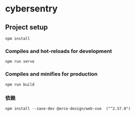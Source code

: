 # cybersentry

## Project setup

```
npm install
```

### Compiles and hot-reloads for development

```
npm run serve
```

### Compiles and minifies for production

```
npm run build
```

### 依赖

```
npm install --save-dev @arco-design/web-vue  ("^2.57.0")
```
